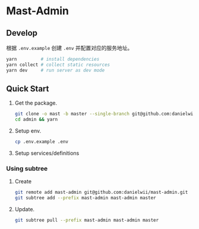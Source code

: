 # Mast-Admin

## Develop

根据 `.env.example` 创建 `.env` 并配置对应的服务地址。

```bash
yarn         # install dependencies
yarn collect # collect static resources
yarn dev     # run server as dev mode
```

## Quick Start

1. Get the package.
    ```bash
    git clone -o mast -b master --single-branch git@github.com:danielwii/mast-admin.git admin
    cd admin && yarn
    ```
2. Setup env.
    ```bash
    cp .env.example .env
    ```
3. Setup services/definitions

### Using subtree

1. Create
    ```bash
    git remote add mast-admin git@github.com:danielwii/mast-admin.git
    git subtree add --prefix mast-admin mast-admin master
    ```

2. Update.
    ```bash
    git subtree pull --prefix mast-admin mast-admin master
    ```
